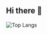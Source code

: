 ## Hi there 👋

![Top Langs](https://github-readme-stats.vercel.app/api/top-langs/?username=ka4ivan&layout=pie)
